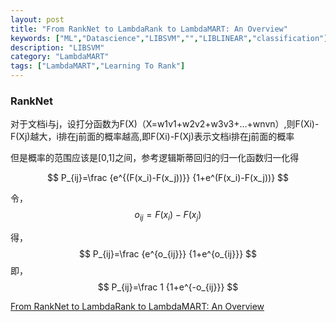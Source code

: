 ```yaml
---
layout: post
title: "From RankNet to LambdaRank to LambdaMART: An Overview"
keywords: ["ML","Datascience","LIBSVM","","LIBLINEAR","classification"]
description: "LIBSVM"
category: "LambdaMART"
tags: ["LambdaMART","Learning To Rank"]
---
```


### RankNet   

对于文档i与j，设打分函数为F(X)（X=w1v1+w2v2+w3v3+...+wnvn）,则F(Xi)-F(Xj)越大，i排在j前面的概率越高,即F(Xi)-F(Xj)表示文档i排在j前面的概率

但是概率的范围应该是[0,1]之间，参考逻辑斯蒂回归的归一化函数归一化得

$$    
P_{ij}=\frac {e^{(F(x_i)-F(x_j))}}  {1+e^(F(x_i)-F(x_j))}  
$$

令，   
$$   
o_{ij} =F(x_i)-F(x_j)
$$

得，   
$$   
P_{ij}=\frac {e^{o_{ij}}}  {1+e^{o_{ij}}}
$$
即，   
$$   
P_{ij}=\frac 1 {1+e^{-o_{ij}}} 
$$


[From RankNet to LambdaRank to
LambdaMART: An Overview](http://research.microsoft.com/en-us/um/people/cburges/tech_reports/MSR-TR-2010-82.pdf)
